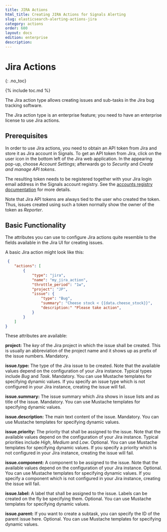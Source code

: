 ```yaml
---
title: JIRA Actions
html_title: Creating JIRA Actions for Signals Alerting
slug: elasticsearch-alerting-actions-jira
category: actions
order: 600
layout: docs
edition: enterprise
description: 
---
```


<!--- Copyright 2020 floragunn GmbH -->

# Jira Actions
{: .no_toc}

{% include toc.md %}


The Jira action type allows creating issues and sub-tasks in the Jira bug tracking software. 

The Jira action type is an enterprise feature; you need to have an enterprise license to use Jira actions.

## Prerequisites

In order to use Jira actions, you need to obtain an API token from Jira and store it as Jira account in Signals. To get an API token from Jira, click on the user icon in the bottom left of the Jira web application. In the appearing pop-up, choose *Account Settings*; afterwards go to *Security* and *Create and manage API tokens*.

The resulting token needs to be registered together with your Jira login email address in the Signals account registry. 
See the [accounts registry documentation](accounts.md) for more details.

Note that Jira API tokens are always tied to the user who created the token. Thus, issues created using such a token normally show the owner of the token as *Reporter*.

## Basic Functionality

The attributes you can use to configure Jira actions quite resemble to the fields available in the Jira UI for creating issues. 

A basic Jira action might look like this:


<!-- {% raw %} -->
```json
 {
	"actions": [
		{
			"type": "jira",
			"name": "my_jira_action",
			"throttle_period": "1w",
			"project": "JP",
			"issue": {
				"type": "Bug",
				"summary": "Cheese stock < {{data.cheese_stock}}",
				"description:" "Please take action",
			}
		}
	]
}
```
<!-- {% endraw %} -->

These attributes are available:

**project:** The *key* of the Jira project in which the issue shall be created. This is usually an abbreviation of the project name and it shows up as prefix of the issue numbers. Mandatory.

**issue.type:** The type of the Jira issue to be created. Note that the available values depend on the configuration of your Jira instance. Typical types include *Bug* and *Task*. Mandatory. You can use Mustache templates for specifying dynamic values. If you specify an issue type which is not configured in your Jira instance, creating the issue will fail.

**issue.summary:** The issue summary which Jira shows in issue lists and as title of the issue. Mandatory. You can use Mustache templates for specifying dynamic values.

**issue.description:** The main text content of the issue. Mandatory. You can use Mustache templates for specifying dynamic values.

**issue.priority:** The priority that shall be assigned to the issue. Note that the available values depend on the configuration of your Jira instance. Typical priorities include *High*, *Medium* and *Low*. Optional. You can use Mustache templates for specifying dynamic values. If you specify a priority which is not configured in your Jira instance, creating the issue will fail.

**issue.component:** A component to be assigned to the issue. Note that the available values depend on the configuration of your Jira instance. Optional. You can use Mustache templates for specifying dynamic values. If you specify a component which is not configured in your Jira instance, creating the issue will fail.

**issue.label:** A label that shall be assigned to the issue. Labels can be created on the fly be specifying them.  Optional. You can use Mustache templates for specifying dynamic values.

**issue.parent:** If you want to create a subtask, you can specify the ID of the parent issue here. Optional. You can use Mustache templates for specifying dynamic values.


